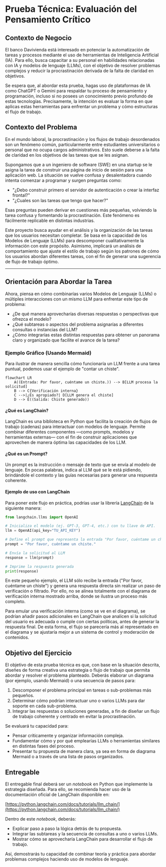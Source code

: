 # Prueba Técnica: Evaluación del Pensamiento Crítico

## Contexto de Negocio

El banco Davivienda está interesado en potenciar la automatización de tareas y procesos mediante el uso de herramientas de Inteligencia Artificial (IA). Para ello, busca capacitar a su personal en habilidades relacionadas con IA y modelos de lenguaje (LLMs), con el objetivo de resolver problemas complejos y reducir la procrastinación derivada de la falta de claridad en objetivos.

Se espera que, al abordar esta prueba, hagas uso de plataformas de IA como ChatGPT o Gemini para respaldar tu proceso de pensamiento y programación, incluso si no posees un conocimiento previo profundo de estas tecnologías. Precisamente, la intención es evaluar la forma en que aplicas estas herramientas para enfrentar un problema y cómo estructuras el flujo de trabajo.


## Contexto del Problema

En el mundo laboral, la procrastinación y los flujos de trabajo desordenados son un fenómeno común, particularmente entre estudiantes universitarios o personal que no ocupa cargos administrativos. Esto suele deberse a la falta de claridad en los objetivos de las tareas que se les asignan.

Supongamos que a un ingeniero de software (SWE) en una startup se le asigna la tarea de construir una página de inicio de sesión para una aplicación web. La situación se vuelve confusa y desalentadora cuando intenta comenzar a programar y surgen preguntas como: 

- "¿Debo construir primero el servidor de autenticación o crear la interfaz frontal?" 
- "¿Cuales son las tareas que tengo que hacer?"

Esas preguntas pueden derivar en cuestiones más pequeñas, volviendo la tarea confusa y fomentando la procrastinación. Este fenómeno es fácilmente replicable en distintas industrias.

Este proyecto busca ayudar en el análisis y la organización de las tareas que los usuarios necesitan completar. Se basa en la capacidad de los Modelos de Lenguaje (LLMs) para descomponer cualitativamente la información con este propósito. Asimismo, implicará un análisis de comportamiento que ajuste el estilo de trabajo según los patrones de cómo los usuarios abordan diferentes tareas, con el fin de generar una sugerencia de flujo de trabajo óptimo.

---

## Orientación para Abordar la Tarea

Ahora, piensa en cómo combinarías varios Modelos de Lenguaje (LLMs) o múltiples interacciones con un mismo LLM para enfrentar este tipo de problema:

- ¿De qué manera aprovecharías diversas respuestas o perspectivas que ofrezca el modelo?
- ¿Qué subtareas o aspectos del problema asignarías a diferentes consultas o instancias del LLM?
- ¿Cómo integrarías estas distintas respuestas para obtener un panorama claro y organizado que facilite el avance de la tarea?

### Ejemplo Gráfico (Usando Mermaid)

Para ilustrar de manera sencilla cómo funcionaría un LLM frente a una tarea puntual, podemos usar el ejemplo de "contar un chiste".

```mermaid
flowchart LR
    A((Entrada: Por favor, cuéntame un chiste.)) --> B[LLM procesa la solicitud]
    B --> C{Verificación interna}
    C -->|¿Es apropiado?| D[LLM genera el chiste]
    D --> E((Salida: Chiste generado))
```

#### ¿Qué es LangChain?
LangChain es una biblioteca en Python que facilita la creación de flujos de trabajo (cadenas) para interactuar con modelos de lenguaje. Permite combinar diferentes componentes —como prompts, modelos y herramientas externas— con el fin de construir aplicaciones que aprovechen de manera óptima las capacidades de los LLM.

#### ¿Qué es un Prompt?
Un prompt es la instrucción o mensaje de texto que se envía al modelo de lenguaje. En pocas palabras, indica al LLM qué se le está pidiendo, brindándole el contexto y las guías necesarias para generar una respuesta coherente.

#### Ejemplo de uso con LangChain

Para poner este flujo en práctica, podrías usar la librería [LangChain](https://github.com/hwchase17/langchain) de la siguiente manera:

```python
from langchain.llms import OpenAI

# Inicializa el modelo (ej. GPT-3, GPT-4, etc.) con tu llave de API.
llm = OpenAI(api_key="TU_API_KEY")

# Define el prompt que representa la entrada "Por favor, cuéntame un chiste."
prompt = "Por favor, cuéntame un chiste."

# Envía la solicitud al LLM
response = llm(prompt)

# Imprime la respuesta generada
print(response)
```

En este pequeño ejemplo, el LLM sólo recibe la entrada ("Por favor, cuéntame un chiste") y genera una respuesta directa sin realizar un paso de verificación o filtrado. Por ello, no se alinea totalmente con el diagrama de verificación interna mostrado arriba, donde se ilustra un proceso más completo. 

Para emular una verificación interna (como se ve en el diagrama), se podrían añadir pasos adicionales en LangChain que analicen si la solicitud del usuario es adecuada o cumple con ciertas políticas, antes de generar la respuesta final. De esta forma, el flujo se parecería más al representado en el diagrama y se ajustaría mejor a un sistema de control y moderación de contenidos.

## Objetivo del Ejercicio

El objetivo de esta prueba técnica es que, con base en la situación descrita, diseñes de forma creativa una estrategia o flujo de trabajo que permita abordar y resolver el problema planteado. Deberás elaborar un diagrama (por ejemplo, usando Mermaid) o una secuencia de pasos para:

1. Descomponer el problema principal en tareas o sub-problemas más pequeños.
2. Determinar cómo podrían interactuar uno o varios LLMs para dar soporte en cada sub-problema.
3. Integrar las respuestas o soluciones generadas, a fin de diseñar un flujo de trabajo coherente y centrado en evitar la procrastinación.

Se evaluará tu capacidad para:

- Pensar críticamente y organizar información compleja.
- Fundamentar cómo y por qué emplearías LLMs o herramientas similares en distintas fases del proceso.
- Presentar tu propuesta de manera clara, ya sea en forma de diagrama Mermaid o a través de una lista de pasos organizados.

## Entregable

El entregable final deberá ser un _notebook_ en Python que implemente la estrategia diseñada. Para ello, se recomienda hacer uso de la documentación oficial de LangChain disponible en:

[https://python.langchain.com/docs/tutorials/llm_chain/](https://python.langchain.com/docs/tutorials/llm_chain/)

Dentro de este _notebook_, deberás:

- Explicar paso a paso la lógica detrás de tu propuesta.
- Integrar las subtareas y la secuencia de consultas a uno o varios LLMs.
- Mostrar cómo se aprovecharía LangChain para desarrollar el flujo de trabajo.

Así, demostrarás tu capacidad de combinar teoría y práctica para abordar problemas complejos haciendo uso de modelos de lenguaje.

